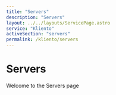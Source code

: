 ```yaml
---
title: "Servers"
description: "Servers"
layout: ../../layouts/ServicePage.astro
service: "Kliento"
activeSection: "servers"
permalink: /kliento/servers
---
```


# Servers

Welcome to the Servers page
